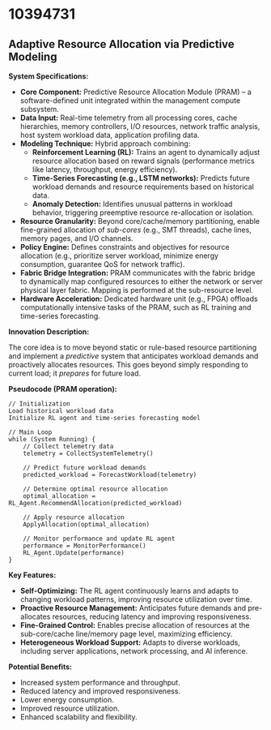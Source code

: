 # 10394731

## Adaptive Resource Allocation via Predictive Modeling

**System Specifications:**

*   **Core Component:** Predictive Resource Allocation Module (PRAM) – a software-defined unit integrated within the management compute subsystem.
*   **Data Input:** Real-time telemetry from all processing cores, cache hierarchies, memory controllers, I/O resources, network traffic analysis, host system workload data, application profiling data.
*   **Modeling Technique:** Hybrid approach combining:
    *   **Reinforcement Learning (RL):**  Trains an agent to dynamically adjust resource allocation based on reward signals (performance metrics like latency, throughput, energy efficiency).
    *   **Time-Series Forecasting (e.g., LSTM networks):**  Predicts future workload demands and resource requirements based on historical data.
    *   **Anomaly Detection:** Identifies unusual patterns in workload behavior, triggering preemptive resource re-allocation or isolation.
*   **Resource Granularity:**  Beyond core/cache/memory partitioning, enable fine-grained allocation of *sub-cores* (e.g., SMT threads), cache lines, memory pages, and I/O channels.
*   **Policy Engine:**  Defines constraints and objectives for resource allocation (e.g., prioritize server workload, minimize energy consumption, guarantee QoS for network traffic).
*   **Fabric Bridge Integration:**  PRAM communicates with the fabric bridge to dynamically map configured resources to either the network or server physical layer fabric. Mapping is performed at the sub-resource level.
*   **Hardware Acceleration:** Dedicated hardware unit (e.g., FPGA) offloads computationally intensive tasks of the PRAM, such as RL training and time-series forecasting.

**Innovation Description:**

The core idea is to move beyond static or rule-based resource partitioning and implement a *predictive* system that anticipates workload demands and proactively allocates resources. This goes beyond simply responding to current load; it *prepares* for future load.

**Pseudocode (PRAM operation):**

```
// Initialization
Load historical workload data
Initialize RL agent and time-series forecasting model

// Main Loop
while (System Running) {
    // Collect telemetry data
    telemetry = CollectSystemTelemetry()

    // Predict future workload demands
    predicted_workload = ForecastWorkload(telemetry)

    // Determine optimal resource allocation
    optimal_allocation = RL_Agent.RecommendAllocation(predicted_workload)

    // Apply resource allocation
    ApplyAllocation(optimal_allocation)

    // Monitor performance and update RL agent
    performance = MonitorPerformance()
    RL_Agent.Update(performance)
}
```

**Key Features:**

*   **Self-Optimizing:**  The RL agent continuously learns and adapts to changing workload patterns, improving resource utilization over time.
*   **Proactive Resource Management:** Anticipates future demands and pre-allocates resources, reducing latency and improving responsiveness.
*   **Fine-Grained Control:** Enables precise allocation of resources at the sub-core/cache line/memory page level, maximizing efficiency.
*   **Heterogeneous Workload Support:** Adapts to diverse workloads, including server applications, network processing, and AI inference.

**Potential Benefits:**

*   Increased system performance and throughput.
*   Reduced latency and improved responsiveness.
*   Lower energy consumption.
*   Improved resource utilization.
*   Enhanced scalability and flexibility.
